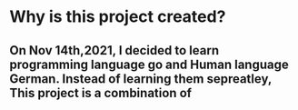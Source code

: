 # Why is this project created?
## On Nov 14th,2021, I decided to learn programming language go and Human language German. Instead of learning them sepreatley, This project is a combination of  
